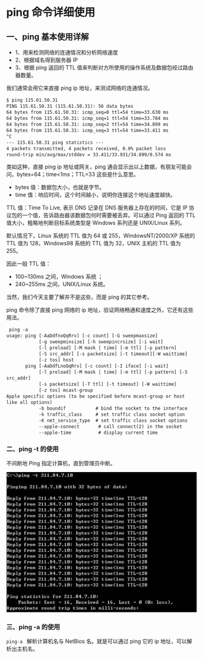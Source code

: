 # **ping 命令详细使用**

## **一、ping 基本使用详解**

* 1、用来检测网络的连通情况和分析网络速度
* 2、根据域名得到服务器 IP
* 3、根据 ping 返回的 TTL 值来判断对方所使用的操作系统及数据包经过路由器数量。


我们通常会用它来直接 ping ip 地址，来测试网络的连通情况。

```
$ ping 115.61.50.31
PING 115.61.50.31 (115.61.50.31): 56 data bytes
64 bytes from 115.61.50.31: icmp_seq=0 ttl=54 time=33.630 ms
64 bytes from 115.61.50.31: icmp_seq=1 ttl=54 time=33.784 ms
64 bytes from 115.61.50.31: icmp_seq=2 ttl=54 time=34.899 ms
64 bytes from 115.61.50.31: icmp_seq=3 ttl=54 time=33.411 ms
^C
--- 115.61.50.31 ping statistics ---
4 packets transmitted, 4 packets received, 0.0% packet loss
round-trip min/avg/max/stddev = 33.411/33.931/34.899/0.574 ms
```

类如这种，直接 ping ip 地址或网关，ping 通会显示出以上数据，有朋友可能会问，bytes=64；time<1ms；TTL=33 这些是什么意思。

* bytes 值：数据包大小，也就是字节。
* time 值：响应时间，这个时间越小，说明你连接这个地址速度越快。

TTL 值：Time To Live, 表示 DNS 记录在 DNS 服务器上存在的时间，它是 IP 协议包的一个值，告诉路由器该数据包何时需要被丢弃。可以通过 Ping 返回的 TTL 值大小，粗略地判断目标系统类型是 Windows 系列还是 UNIX/Linux 系列。

默认情况下，Linux 系统的 TTL 值为 64 或 255，WindowsNT/2000/XP 系统的 TTL 值为 128，Windows98 系统的 TTL 值为 32，UNIX 主机的 TTL 值为 255。

因此一般 TTL 值：

* 100~130ms 之间，Windows 系统 ；
* 240~255ms 之间，UNIX/Linux 系统。

当然，我们今天主要了解并不是这些，而是 ping 的其它参考。

ping 命令除了直接 ping 网络的 ip 地址，验证网络畅通和速度之外，它还有这些用法。

```
 ping -a
usage: ping [-AaDdfnoQqRrv] [-c count] [-G sweepmaxsize]
            [-g sweepminsize] [-h sweepincrsize] [-i wait]
            [-l preload] [-M mask | time] [-m ttl] [-p pattern]
            [-S src_addr] [-s packetsize] [-t timeout][-W waittime]
            [-z tos] host
       ping [-AaDdfLnoQqRrv] [-c count] [-I iface] [-i wait]
            [-l preload] [-M mask | time] [-m ttl] [-p pattern] [-S src_addr]
            [-s packetsize] [-T ttl] [-t timeout] [-W waittime]
            [-z tos] mcast-group
Apple specific options (to be specified before mcast-group or host like all options)
            -b boundif           # bind the socket to the interface
            -k traffic_class     # set traffic class socket option
            -K net_service_type  # set traffic class socket options
            --apple-connect       # call connect(2) in the socket
            --apple-time          # display current time
```

### **二、ping -t 的使用**

不间断地 Ping 指定计算机，直到管理员中断。

![Alt Image Text](../images/chap8_13_1.jpeg "Body image")

### **三、ping -a 的使用**

`ping-a ` 解析计算机名与 NetBios 名。就是可以通过 ping 它的 ip 地址，可以解析出主机名。